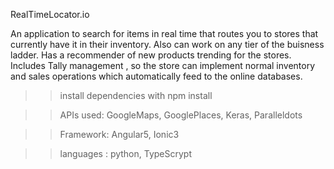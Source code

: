 RealTimeLocator.io

An application to search for items in real time that routes you to stores that currently have it in their inventory.
Also can work on any tier of the buisness ladder.
Has a recommender of new products trending for the stores.
Includes Tally management , so the store can implement normal inventory and sales operations which automatically feed to the online databases.

>>install dependencies with npm install 

>>APIs used: GoogleMaps, GooglePlaces, Keras, Paralleldots

>>Framework: Angular5, Ionic3 

>>languages : python, TypeScrypt 

